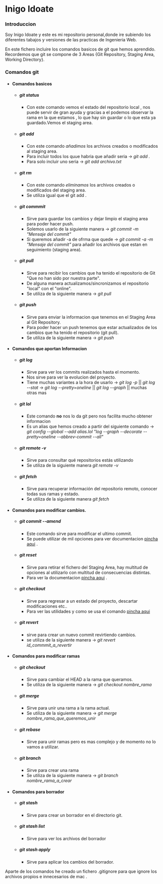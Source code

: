 # Inigo Idoate
### Introduccion
Soy Inigo Idoate y este es mi repositorio personal,donde ire subiendo los diferentes tabajos y versiones de las practicas de Ingenieria Web.

En este fichero incluire los comandos basicos de git que hemos aprendido.
Recordemos que git se compone de 3 Areas {Git Repository, Staging Area, Working Directory}.
### Comandos git
+ #### Comandos basicos
    - ##### git status
        * Con este comando vemos el estado del repositorio local , nos puede servir de gran ayuda y gracias a el podemos observar la rama en la que estamos , lo que hay sin guardar o lo que esta ya guardado.Vemos el staging area.
    - ##### git add
        * Con este comando *añadimos* los archivos creados o modificados al staging area.
        * Para incluir todos los quue habria que añadir seria -> *git add .*
        * Para solo incluir uno seria -> *git add archivo.txt* 
    - ##### git rm
        * Con este comando *eliminamos* los archivos creados o modificados del staging area.
        * Se utiliza igual que el git add .
    - ##### git commmit
        * Sirve para guardar los cambios y dejar limpio el staging area para poder hacer push.
        * Solemos usarlo de la siguiente manera -> *git commit -m "Mensaje del commit"* 
        * Si queremos añadir -a  de ofrma que quede -> *git commit -a -m "Mensaje del commit"* para añadir los archivos que estan en seguimiento (staging area).
    - ##### git pull
        * Sirve para recibir los cambios que ha tenido el repositorio de Git "Que no han sido por nuestra parte".
        * De alguna manera actualizamos/sincronizamos el repositorio "local" con el "online".
        * Se utiliza de la siguiente manera -> *git pull*
    - ##### git push
        * Sirve para enviar la informacion que tenemos en el Staging Area al Git Repository.
        * Para poder hacer un push tenemos que estar actualizados de los cambios que ha tenido el repositorio (git pull).
        * Se utiliza de la siguiente manera -> *git push* 
+ #### Comandos que aportan Informacion
    - ##### git log
        * Sirve para ver los commits realizados hasta el momento.
        * Nos sirve para ver la evolucion del proyecto.
        * Tiene muchas variantes a la hora de usarlo -> *git log -p* || *git log --stat*                 -> *git log --pretty=oneline* || *git log --graph*  || muchas otras mas
    - ##### git lol
        * Este comando **no** nos lo da git  pero nos facilita mucho obtener informacion
        * Es un alias que hemos creado a partir del siguiente comando                                     -> *git config --global --add alias.lol "log --graph --decorate --pretty=oneline --abbrev-commit --all"* 
    - ##### git remote -v
        * Sirve para consultar qué repositorios estás utilizando
        * Se utiliza de la siguiente manera *git remote -v*
    - ##### git fetch
        * Sirve para recuperar información del repositorio remoto, conocer todas sus ramas y estado.
        * Se utiliza de la siguiente manera *git fetch*
    
+ #### Comandos para modificar cambios.
    - ##### git commit --amend
        * Este comando sirve para modificar el ultimo commit.
        * Se puede utilizar de mil opciones para ver documentacion [pincha aqui](http://dev.nodeca.com) .
    - #####  git reset
        * Sirve para retirar el fichero del Staging Area, hay multitud de opciones al utilizarlo con multitud de consecuencias distintas.
        * Para ver la documentacion [pincha aqui](https://git-scm.com/docs/git-reset) .
    - ##### git checkout
        * Sirve para regresar a un estado del proyecto, descartar modificaciones etc..
        * Para ver las utilidades y como se usa el comando [pincha aqui](https://www.atlassian.com/es/git/tutorials/using-branches/git-checkout)
    - ##### git revert 
        * sirve para crear un nuevo commit revirtiendo cambios.
        * se utiliza de la siguiente manera -> *git revert id_commmit_a_revertir* 
+ #### Comandos para modificar ramas
    - ##### git checkout 
        * Sirve para cambiar el HEAD a la rama que queramos.
        * Se utiliza de la siguiente manera -> *git checkout nombre_rama* 
    - ##### git merge 
        * Sirve para unir una rama a la rama actual.
        * Se utiliza de la siguiente manera -> *git merge nombre_rama_que_queremos_unir* 
    
    - ##### git rebase
        * Sirve para unir ramas pero es mas complejo y de momento no lo vamos a utilizar.
    
    - ##### git branch
        * Sirve para crear una rama
        * Se utiliza de la siguiente manera -> *git branch nombre_rama_a_crear*

+ #### Comandos para borrador
    - ##### git stash 
        * Sirve para crear un borrador en el directorio git.
    - ##### git stash list
        * Sirve para ver los archivos del  borrador
    - ##### git stash apply
        * Sirve para aplicar los cambios del borrador.

Aparte de los comandos he creado un fichero .gitignore para que ignore los archivos propios e innecesarios de mac .




















